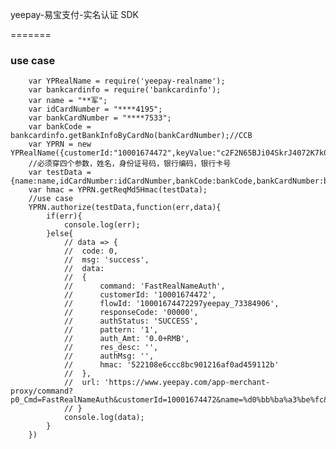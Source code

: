 yeepay-易宝支付-实名认证 SDK

=======

###  use case

		var YPRealName = require('yeepay-realname');
		var bankcardinfo = require('bankcardinfo');
		var name = "**军";
		var idCardNumber = "****4195";
		var bankCardNumber = "****7533";
		var bankCode = bankcardinfo.getBankInfoByCardNo(bankCardNumber);//CCB	
		var YPRN = new YPRealName({customerId:"10001674472",keyValue:"c2F2N65BJi04SkrJ4072K7k0x371i20zHUYX5HZb5219A6t757cKwu5d3Xo7"});
		//必须穿四个参数，姓名，身份证号码，银行编码，银行卡号
		var testData = {name:name,idCardNumber:idCardNumber,bankCode:bankCode,bankCardNumber:bankCardNumber};
		var hmac = YPRN.getReqMd5Hmac(testData);
		//use case
		YPRN.authorize(testData,function(err,data){
			if(err){
				console.log(err);
			}else{
				// data => { 
				// 	code: 0,
				// 	msg: 'success',
				// 	data: 
				// 	{
				// 		command: 'FastRealNameAuth',
				// 		customerId: '10001674472',
				// 		flowId: '10001674472297yeepay_73384906',
				// 		responseCode: '00000',
				// 		authStatus: 'SUCCESS',
				// 		pattern: '1',
				// 		auth_Amt: '0.0+RMB',
				// 		res_desc: '',
				// 		authMsg: '',
				// 		hmac: '522108e6ccc8bc901216af0ad459112b' 
				// 	},
				// 	url: 'https://www.yeepay.com/app-merchant-proxy/command?p0_Cmd=FastRealNameAuth&customerId=10001674472&name=%d0%bb%ba%a3%be%fc&idCardNumber=440882199102104195&bankCode=CCB&bankCardNumber=6227003320240037533&bankName=&province=&city=&pattern=1&res_desc=&hmac=c1f48dfd55c556d760fad8a8e7a691a0' 
				// }
				console.log(data);
			}
		})